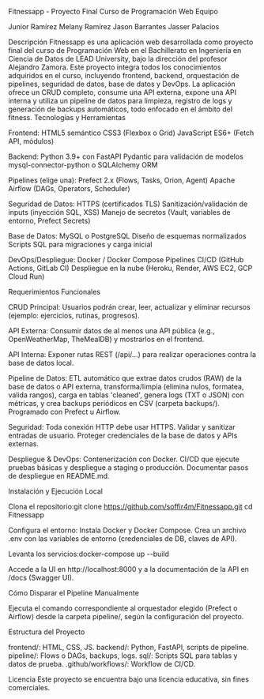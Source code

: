 Fitnessapp - Proyecto Final Curso de Programación Web
Equipo

Junior Ramírez
Melany Ramírez
Jason Barrantes
Jasser Palacios

Descripción
Fitnessapp es una aplicación web desarrollada como proyecto final del curso de Programación Web en el Bachillerato en Ingeniería en Ciencia de Datos de LEAD University, bajo la dirección del profesor Alejandro Zamora. Este proyecto integra todos los conocimientos adquiridos en el curso, incluyendo frontend, backend, orquestación de pipelines, seguridad de datos, base de datos y DevOps. La aplicación ofrece un CRUD completo, consume una API externa, expone una API interna y utiliza un pipeline de datos para limpieza, registro de logs y generación de backups automáticos, todo enfocado en el ámbito del fitness.
Tecnologías y Herramientas

Frontend:
HTML5 semántico
CSS3 (Flexbox o Grid)
JavaScript ES6+ (Fetch API, módulos)


Backend:
Python 3.9+ con FastAPI
Pydantic para validación de modelos
mysql-connector-python o SQLAlchemy ORM


Pipelines (elige una):
Prefect 2.x (Flows, Tasks, Orion, Agent)
Apache Airflow (DAGs, Operators, Scheduler)


Seguridad de Datos:
HTTPS (certificados TLS)
Sanitización/validación de inputs (inyección SQL, XSS)
Manejo de secretos (Vault, variables de entorno, Prefect Secrets)


Base de Datos:
MySQL o PostgreSQL
Diseño de esquemas normalizados
Scripts SQL para migraciones y carga inicial


DevOps/Despliegue:
Docker / Docker Compose
Pipelines CI/CD (GitHub Actions, GitLab CI)
Despliegue en la nube (Heroku, Render, AWS EC2, GCP Cloud Run)



Requerimientos Funcionales

CRUD Principal:
Usuarios podrán crear, leer, actualizar y eliminar recursos (ejemplo: ejercicios, rutinas, progresos).


API Externa:
Consumir datos de al menos una API pública (e.g., OpenWeatherMap, TheMealDB) y mostrarlos en el frontend.


API Interna:
Exponer rutas REST (/api/...) para realizar operaciones contra la base de datos local.


Pipeline de Datos:
ETL automático que extrae datos crudos (RAW) de la base de datos o API externa, transforma/limpia (elimina nulos, formatea, valida rangos), carga en tablas 'cleaned', genera logs (TXT o JSON) con métricas, y crea backups periódicos en CSV (carpeta backups/).
Programado con Prefect u Airflow.


Seguridad:
Toda conexión HTTP debe usar HTTPS.
Validar y sanitizar entradas de usuario.
Proteger credenciales de la base de datos y APIs externas.


Despliegue & DevOps:
Contenerización con Docker.
CI/CD que ejecute pruebas básicas y despliegue a staging o producción.
Documentar pasos de despliegue en README.md.



Instalación y Ejecución Local

Clona el repositorio:git clone https://github.com/soffir4m/Fitnessapp.git
cd Fitnessapp


Configura el entorno:
Instala Docker y Docker Compose.
Crea un archivo .env con las variables de entorno (credenciales de DB, claves de API).


Levanta los servicios:docker-compose up --build


Accede a la UI en http://localhost:8000 y a la documentación de la API en /docs (Swagger UI).

Cómo Disparar el Pipeline Manualmente

Ejecuta el comando correspondiente al orquestador elegido (Prefect o Airflow) desde la carpeta pipeline/, según la configuración del proyecto.

Estructura del Proyecto

frontend/: HTML, CSS, JS.
backend/: Python, FastAPI, scripts de pipeline.
pipeline/: Flows o DAGs, backups, logs.
sql/: Scripts SQL para tablas y datos de prueba.
.github/workflows/: Workflow de CI/CD.

Licencia
Este proyecto se encuentra bajo una licencia educativa, sin fines comerciales.
